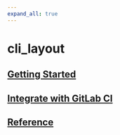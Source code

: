 ```yaml
---
expand_all: true
---
```


# cli_layout

## [Getting Started](/cli/overview)

## [Integrate with GitLab CI](/cli/integrate-with-gitlab)

## [Reference](/cli/reference)
